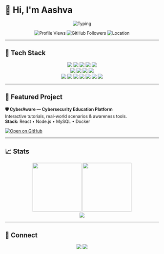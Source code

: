 # 👋 Hi, I'm Aashva

<p align="center">
  <img src="https://readme-typing-svg.herokuapp.com?font=Fira+Code&size=22&duration=2500&pause=900&color=00D9FF&center=true&vCenter=true&width=520&lines=Full-Stack+Developer;AI+%26+Cybersecurity+Explorer;Building+useful+things+for+the+web" alt="Typing" />
</p>

<p align="center">
  <img src="https://komarev.com/ghpvc/?username=AASHVA-bit&style=for-the-badge&color=00D9FF" alt="Profile Views" />
  <img src="https://img.shields.io/github/followers/AASHVA-bit?style=for-the-badge&color=00D9FF" alt="GitHub Followers" />
  <img src="https://img.shields.io/badge/Location-India%20🇮🇳-00D9FF?style=for-the-badge" alt="Location" />
</p>

---

## 🧰 Tech Stack

<p align="center">
  <!-- Languages -->
  <img src="https://img.shields.io/badge/Java-ED8B00?style=for-the-badge&logo=openjdk&logoColor=white"/>
  <img src="https://img.shields.io/badge/Python-3776AB?style=for-the-badge&logo=python&logoColor=white"/>
  <img src="https://img.shields.io/badge/JavaScript-F7DF1E?style=for-the-badge&logo=javascript&logoColor=black"/>
  <img src="https://img.shields.io/badge/C-00599C?style=for-the-badge&logo=c&logoColor=white"/>
  <img src="https://img.shields.io/badge/C++-00599C?style=for-the-badge&logo=c%2B%2B&logoColor=white"/>
  <br/>
  <!-- Frontend -->
  <img src="https://img.shields.io/badge/HTML5-E34F26?style=for-the-badge&logo=html5&logoColor=white"/>
  <img src="https://img.shields.io/badge/CSS3-1572B6?style=for-the-badge&logo=css3&logoColor=white"/>
  <img src="https://img.shields.io/badge/React-20232A?style=for-the-badge&logo=react&logoColor=61DAFB"/>
  <img src="https://img.shields.io/badge/Bootstrap-563D7C?style=for-the-badge&logo=bootstrap&logoColor=white"/>
  <br/>
  <!-- Backend/DB/Tools -->
  <img src="https://img.shields.io/badge/Node.js-43853D?style=for-the-badge&logo=node.js&logoColor=white"/>
  <img src="https://img.shields.io/badge/MySQL-00000F?style=for-the-badge&logo=mysql&logoColor=white"/>
  <img src="https://img.shields.io/badge/MongoDB-4EA94B?style=for-the-badge&logo=mongodb&logoColor=white"/>
  <img src="https://img.shields.io/badge/Linux-FCC624?style=for-the-badge&logo=linux&logoColor=black"/>
  <img src="https://img.shields.io/badge/Git-F05032?style=for-the-badge&logo=git&logoColor=white"/>
  <img src="https://img.shields.io/badge/VS%20Code-0078D4?style=for-the-badge&logo=visual-studio-code&logoColor=white"/>
  <img src="https://img.shields.io/badge/Docker-2CA5E0?style=for-the-badge&logo=docker&logoColor=white"/>
</p>

---

## 🚀 Featured Project

**🛡️ CyberAware — Cybersecurity Education Platform**  
Interactive tutorials, real-world scenarios & awareness tools.  
**Stack:** React • Node.js • MySQL • Docker  

[![Open on GitHub](https://img.shields.io/badge/View%20Repository-00D9FF?style=for-the-badge&logo=github&logoColor=white)](https://github.com/AASHVA-bit)

---

## 📈 Stats

<p align="center">
  <img height="160" src="https://github-readme-stats.vercel.app/api?username=AASHVA-bit&show_icons=true&theme=tokyonight&include_all_commits=true&count_private=true"/>
  <img height="160" src="https://github-readme-stats.vercel.app/api/top-langs/?username=AASHVA-bit&layout=compact&langs_count=8&theme=tokyonight"/>
  <br/>
  <img src="https://github-readme-streak-stats.herokuapp.com/?user=AASHVA-bit&theme=tokyonight"/>
</p>

---

## 🤝 Connect

<p align="center">
  <a href="https://github.com/AASHVA-bit"><img src="https://img.shields.io/badge/GitHub-AASHVA--bit-00D9FF?style=for-the-badge&logo=github&logoColor=white" /></a>
  <a href="https://www.linkedin.com/in/aashva"><img src="https://img.shields.io/badge/LinkedIn-Aashva-00D9FF?style=for-the-badge&logo=linkedin&logoColor=white" /></a>
</p>
